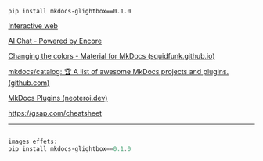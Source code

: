 `pip install mkdocs-glightbox==0.1.0`

[Interactive web](https://github.com/abhisheknaiidu/awesome-github-profile-readme?tab=readme-ov-file#game-mode-)

[AI Chat - Powered by Encore](https://chatty.encore.dev/?ref=producthunt)

[Changing the colors - Material for MkDocs (squidfunk.github.io)](https://squidfunk.github.io/mkdocs-material/setup/changing-the-colors/)

[mkdocs/catalog: 🏆 A list of awesome MkDocs projects and plugins. (github.com)](https://github.com/mkdocs/catalog)

[MkDocs Plugins (neoteroi.dev)](https://www.neoteroi.dev/mkdocs-plugins/)

https://gsap.com/cheatsheet

---

```powershell

images effets:
pip install mkdocs-glightbox==0.1.0 

```
